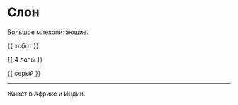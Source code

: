 # Слон

Большое млекопитающие.

{{ хобот }} 

{{ 4 лапы }} 

{{ серый }}

---

Живёт в Африке и Индии.